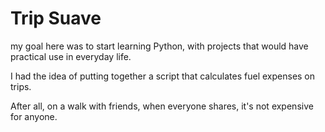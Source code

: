 # Trip Suave

my goal here was to start learning Python, with projects that would have practical use in everyday life.

I had the idea of ​​putting together a script that calculates fuel expenses on trips.

After all, on a walk with friends, when everyone shares, it's not expensive for anyone.

